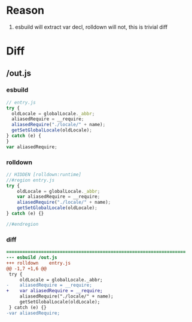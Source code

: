 # Reason
1. esbuild will extract var decl, rolldown will not, this is trivial diff
# Diff
## /out.js
### esbuild
```js
// entry.js
try {
  oldLocale = globalLocale._abbr;
  aliasedRequire = __require;
  aliasedRequire("./locale/" + name);
  getSetGlobalLocale(oldLocale);
} catch (e) {
}
var aliasedRequire;
```
### rolldown
```js
// HIDDEN [rolldown:runtime]
//#region entry.js
try {
	oldLocale = globalLocale._abbr;
	var aliasedRequire = __require;
	aliasedRequire("./locale/" + name);
	getSetGlobalLocale(oldLocale);
} catch (e) {}

//#endregion
```
### diff
```diff
===================================================================
--- esbuild	/out.js
+++ rolldown	entry.js
@@ -1,7 +1,6 @@
 try {
     oldLocale = globalLocale._abbr;
-    aliasedRequire = __require;
+    var aliasedRequire = __require;
     aliasedRequire("./locale/" + name);
     getSetGlobalLocale(oldLocale);
 } catch (e) {}
-var aliasedRequire;

```